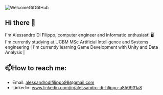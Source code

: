 ![WelcomeGifGitHub](https://github.com/user-attachments/assets/4423f942-635d-4e77-838a-611c46dc6ac3)

## Hi there 👋
I'm Alessandro Di Filippo, computer engineer and informatic enthusiast! 🖥️ I'm currently studying at UCBM MSc Artificial Intelligence and Systems engineering | I'm currently learning Game Development with Unity and Data Analysis |

## 📫How to reach me:
  - Email: alessandrodifilippo98@gmail.com
  - Linkedin: www.linkedin.com/in/alessandro-di-filippo-a850931a8

<!--
**AleDiFi/AleDiFi** is a ✨ _special_ ✨ repository because its `README.md` (this file) appears on your GitHub profile.

Here are some ideas to get you started:

- 🔭 I’m currently working on ...
- 🌱 I’m currently learning ...
- 👯 I’m looking to collaborate on ...
- 🤔 I’m looking for help with ...
- 💬 Ask me about ...
- 📫 How to reach me: ...
- 😄 Pronouns: ...
- ⚡ Fun fact: ...
-->
